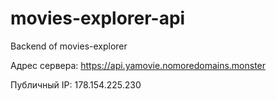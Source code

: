 # movies-explorer-api
Backend of movies-explorer

Адрес сервера: https://api.yamovie.nomoredomains.monster

Публичный IP: 178.154.225.230


